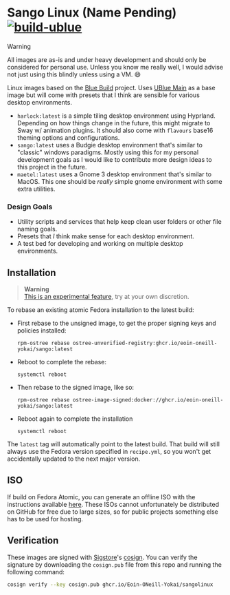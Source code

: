 # Sango Linux (Name Pending) &nbsp; [![build-ublue](https://github.com/Eoin-ONeill-Yokai/sangolinux/actions/workflows/build.yml/badge.svg)](https://github.com/Eoin-ONeill-Yokai/sangolinux/actions/workflows/build.yml)


> [!WARNING]  
> All images are as-is and under heavy development and should only be considered for personal use. Unless you know me really well, I would advise not just using this blindly unless using a VM. 😄

Linux images based on the [Blue Build](https://blue-build.org/) project. Uses [UBlue Main](https://universal-blue.org/) as a base image but will come with presets that I think are sensible for various desktop environments.

- `harlock:latest` is a simple tiling desktop environment using Hyprland. Depending on how things change in the future, this might migrate to Sway w/ animation plugins. It should also come with `flavours` base16 theming options and configurations.
- `sango:latest` uses a Budgie desktop environment that's similar to "classic" windows paradigms. Mostly using this for my personal development goals as I would like to contribute more design ideas to this project in the future.
- `maetel:latest` uses a Gnome 3 desktop environment that's similar to MacOS. This one should be *really* simple gnome environment with some extra utilities.

### Design Goals
- Utility scripts and services that help keep clean user folders or other file naming goals.
- Presets that *I* think make sense for each desktop environment.
- A test bed for developing and working on multiple desktop environments. 

## Installation

> **Warning**  
> [This is an experimental feature](https://www.fedoraproject.org/wiki/Changes/OstreeNativeContainerStable), try at your own discretion.

To rebase an existing atomic Fedora installation to the latest build:

- First rebase to the unsigned image, to get the proper signing keys and policies installed:
  ```
  rpm-ostree rebase ostree-unverified-registry:ghcr.io/eoin-oneill-yokai/sango:latest
  ```
- Reboot to complete the rebase:
  ```
  systemctl reboot
  ```
- Then rebase to the signed image, like so:
  ```
  rpm-ostree rebase ostree-image-signed:docker://ghcr.io/eoin-oneill-yokai/sango:latest
  ```
- Reboot again to complete the installation
  ```
  systemctl reboot
  ```

The `latest` tag will automatically point to the latest build. That build will still always use the Fedora version specified in `recipe.yml`, so you won't get accidentally updated to the next major version.

## ISO

If build on Fedora Atomic, you can generate an offline ISO with the instructions available [here](https://blue-build.org/learn/universal-blue/#fresh-install-from-an-iso). These ISOs cannot unfortunately be distributed on GitHub for free due to large sizes, so for public projects something else has to be used for hosting.

## Verification

These images are signed with [Sigstore](https://www.sigstore.dev/)'s [cosign](https://github.com/sigstore/cosign). You can verify the signature by downloading the `cosign.pub` file from this repo and running the following command:

```bash
cosign verify --key cosign.pub ghcr.io/Eoin-ONeill-Yokai/sangolinux
```

